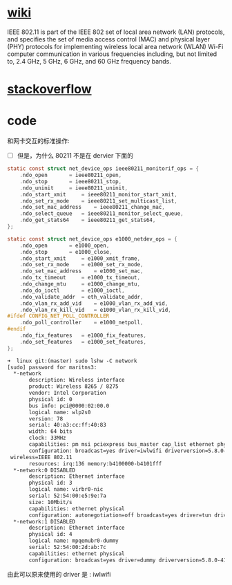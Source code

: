 # [wiki](https://en.wikipedia.org/wiki/IEEE_802.11)

IEEE 802.11 is part of the IEEE 802 set of local area network (LAN) protocols, and specifies the set of media access control (MAC) and physical layer (PHY) protocols for implementing wireless local area network (WLAN) Wi-Fi computer communication in various frequencies including, but not limited to, 2.4 GHz, 5 GHz, 6 GHz, and 60 GHz frequency bands.

# [stackoverflow](https://stackoverflow.com/questions/7157181/how-to-learn-the-structure-of-linux-wireless-drivers-mac80211)

# code
和网卡交互的标准操作:

- [ ] 但是，为什么 80211 不是在 dervier 下面的

```c
static const struct net_device_ops ieee80211_monitorif_ops = {
	.ndo_open		= ieee80211_open,
	.ndo_stop		= ieee80211_stop,
	.ndo_uninit		= ieee80211_uninit,
	.ndo_start_xmit		= ieee80211_monitor_start_xmit,
	.ndo_set_rx_mode	= ieee80211_set_multicast_list,
	.ndo_set_mac_address 	= ieee80211_change_mac,
	.ndo_select_queue	= ieee80211_monitor_select_queue,
	.ndo_get_stats64	= ieee80211_get_stats64,
};

static const struct net_device_ops e1000_netdev_ops = {
	.ndo_open		= e1000_open,
	.ndo_stop		= e1000_close,
	.ndo_start_xmit		= e1000_xmit_frame,
	.ndo_set_rx_mode	= e1000_set_rx_mode,
	.ndo_set_mac_address	= e1000_set_mac,
	.ndo_tx_timeout		= e1000_tx_timeout,
	.ndo_change_mtu		= e1000_change_mtu,
	.ndo_do_ioctl		= e1000_ioctl,
	.ndo_validate_addr	= eth_validate_addr,
	.ndo_vlan_rx_add_vid	= e1000_vlan_rx_add_vid,
	.ndo_vlan_rx_kill_vid	= e1000_vlan_rx_kill_vid,
#ifdef CONFIG_NET_POLL_CONTROLLER
	.ndo_poll_controller	= e1000_netpoll,
#endif
	.ndo_fix_features	= e1000_fix_features,
	.ndo_set_features	= e1000_set_features,
};
```

```txt
➜  linux git:(master) sudo lshw -C network
[sudo] password for maritns3:
  *-network
       description: Wireless interface
       product: Wireless 8265 / 8275
       vendor: Intel Corporation
       physical id: 0
       bus info: pci@0000:02:00.0
       logical name: wlp2s0
       version: 78
       serial: 40:a3:cc:ff:40:83
       width: 64 bits
       clock: 33MHz
       capabilities: pm msi pciexpress bus_master cap_list ethernet physical wireless
       configuration: broadcast=yes driver=iwlwifi driverversion=5.8.0-41-generic firmware=36.77d01142.0 8265-36.ucode ip=192.168.43.70 latency=0 link=yes multicast=yes
 wireless=IEEE 802.11
       resources: irq:136 memory:b4100000-b4101fff
  *-network:0 DISABLED
       description: Ethernet interface
       physical id: 3
       logical name: virbr0-nic
       serial: 52:54:00:e5:9e:7a
       size: 10Mbit/s
       capabilities: ethernet physical
       configuration: autonegotiation=off broadcast=yes driver=tun driverversion=1.6 duplex=full link=no multicast=yes port=twisted pair speed=10Mbit/s
  *-network:1 DISABLED
       description: Ethernet interface
       physical id: 4
       logical name: mpqemubr0-dummy
       serial: 52:54:00:2d:ab:7c
       capabilities: ethernet physical
       configuration: broadcast=yes driver=dummy driverversion=5.8.0-41-generic
```
由此可以原来使用的 driver 是 : iwlwifi
